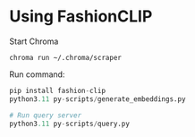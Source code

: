 # Using FashionCLIP

Start Chroma
```
chroma run ~/.chroma/scraper
```

Run command: 
```python
pip install fashion-clip
python3.11 py-scripts/generate_embeddings.py

# Run query server
python3.11 py-scripts/query.py
```